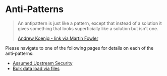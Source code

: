 # Anti-Patterns

> An antipattern is just like a pattern, except that instead of a solution it gives something that looks superficially like a solution but isn't one.
>
> [Andrew Koenig - link via Martin Fowler](https://martinfowler.com/bliki/AntiPattern.html)

Please navigate to one of the following pages for details on each of the anti-patterns:

* [Assumed Upstream Security](assumed-upstream-security.md)
* [Bulk data load via files](bulk-data-load-via-files.md)

